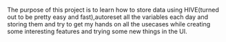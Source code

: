 The purpose of this project is to learn how to store data using HIVE(turned out to be pretty easy and fast),autoreset all the variables each day and storing them and try to get my hands on all the usecases while creating some interesting features and trying some new things in the UI.